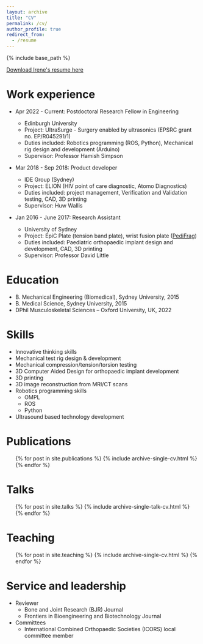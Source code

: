 ```yaml
---
layout: archive
title: "CV"
permalink: /cv/
author_profile: true
redirect_from:
  - /resume
---
```


{% include base_path %}

[Download Irene's resume here](http://academicpages.github.io/files/Resume.pdf)

Work experience
======
* Apr 2022 - Current: Postdoctoral Research Fellow in Engineering
  * Edinburgh University
  * Project: UltraSurge - Surgery enabled by ultrasonics (EPSRC grant no. EP/R045291/1)
  * Duties included: Robotics programming (ROS, Python), Mechanical rig design and development (Arduino)
  * Supervisor: Professor Hamish Simpson

* Mar 2018 - Sep 2018: Product developer
  * IDE Group (Sydney)
  * Project: ELION (HIV point of care diagnostic, Atomo Diagnostics)
  * Duties included: project management, Verification and Validation testing, CAD, 3D printing
  * Supervisor: Huw Wallis

* Jan 2016 - June 2017: Research Assistant
  * University of Sydney
  * Project: EpiC Plate (tension band plate), wrist fusion plate ([PediFrag](https://www.orthopediatrics.com/products/pedifrag-wrist-fusion-plate-system/))
  * Duties included: Paediatric orthopaedic implant design and development, CAD, 3D printing
  * Supervisor: Professor David Little

Education
======
* B. Mechanical Engineering (Biomedical), Sydney University, 2015
* B. Medical Science, Sydney University, 2015
* DPhil Musculoskeletal Sciences – Oxford University, UK, 2022
 
Skills
======
* Innovative thinking skills
* Mechanical test rig design & development
* Mechanical compression/tension/torsion testing
* 3D Computer Aided Design for orthopaedic implant development
* 3D printing
* 3D image reconstruction from MRI/CT scans
* Robotics programming skills
  * OMPL
  * ROS
  * Python
* Ultrasound based technology development

Publications
======
  <ul>{% for post in site.publications %}
    {% include archive-single-cv.html %}
  {% endfor %}</ul>
  
Talks
======
  <ul>{% for post in site.talks %}
    {% include archive-single-talk-cv.html %}
  {% endfor %}</ul>
  
Teaching
======
  <ul>{% for post in site.teaching %}
    {% include archive-single-cv.html %}
  {% endfor %}</ul>
  
Service and leadership
======
* Reviewer
  * Bone and Joint Research (BJR) Journal
  * Frontiers in Bioengineering and Biotechnology Journal
* Committees
  * International Combined Orthopaedic Societies (ICORS) local committee member
